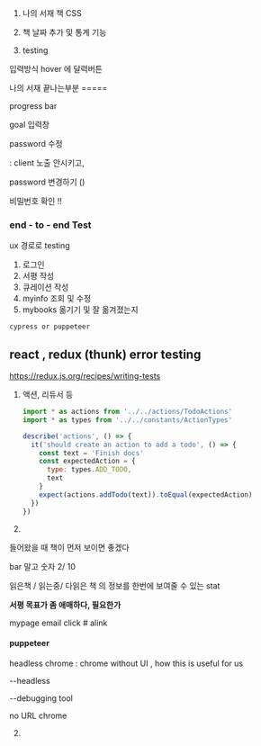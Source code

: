 1. 나의 서재 책 CSS





1. 책 날짜 추가 및 통계 기능
2. testing



입력방식 hover 에 달력버튼

나의 서재 끝나는부분 =====

progress bar

goal 입력창



password 수정

: client 노출 안시키고, 

password 변경하기 ()

비밀번호 확인 !!





### end - to - end Test

ux 경로로 testing 

1. 로그인
2. 서평 작성
3. 큐레이션 작성
4. myinfo 조회 및 수정
5. mybooks 옮기기 및 잘 옮겨졌는지



`cypress or puppeteer`

 



## react , redux (thunk) error testing

https://redux.js.org/recipes/writing-tests



1. 액션, 리듀서 등

   ````javascript
   import * as actions from '../../actions/TodoActions'
   import * as types from '../../constants/ActionTypes'
   
   describe('actions', () => {
     it('should create an action to add a todo', () => {
       const text = 'Finish docs'
       const expectedAction = {
         type: types.ADD_TODO,
         text
       }
       expect(actions.addTodo(text)).toEqual(expectedAction)
     })
   })
   ````

   

2. 











들어왔을 때 책이 먼저 보이면 좋겠다

bar 말고 숫자 2/ 10



읽은책 / 읽는중/ 다읽은 책 의 정보를 한번에 보여줄 수 있는 stat

**서평 목표가 좀 애매하다, 필요한가**



mypage email click # alink



#### puppeteer

headless chrome : chrome without UI , how this is useful for us

--headless 

--debugging tool





no URL chrome



2. 